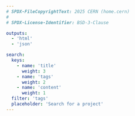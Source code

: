 ```yaml
---
# SPDX-FileCopyrightText: 2025 CERN (home.cern)
#
# SPDX-License-Identifier: BSD-3-Clause

outputs:
  - 'html'
  - 'json'

search:
  keys:
    - name: 'title'
      weight: 3
    - name: 'tags'
      weight: 2
    - name: 'content'
      weight: 1
  filter: 'tags'
  placeholder: 'Search for a project'
---
```

